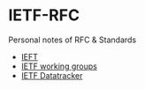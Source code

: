 # IETF-RFC
Personal notes of RFC & Standards
* [IEFT](https://www.ietf.org/)
* [IETF working groups](https://www.ietf.org/technologies/keywords/)
* [IETF Datatracker](https://datatracker.ietf.org/)
